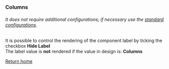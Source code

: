 ### Columns
###### It does not require additional configurations; if necessary use the [standard configurations](../../base.md#the-following-properties-are-managed-in-the-components). 

It is possible to control the rendering of the component label by ticking the checkbox **Hide Label**  
The label value is **not** rendered if the value in design is: **Columns**

[Return home](../../index.md)
